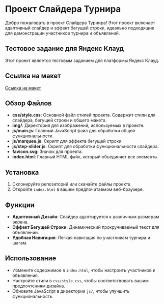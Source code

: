 # Проект Слайдера Турнира

Добро пожаловать в проект Слайдера Турнира! Этот проект включает адаптивный слайдер и эффект бегущей строки, идеально подходящие для демонстрации участников турнира и объявлений. 

## Тестовое задание для Яндекс Клауд

Этот проект является тестовым заданием для платформы Яндекс Клауд. 

## Ссылка на макет

[Ссылка на макет](https://www.figma.com/design/0xXfupPNU3aZxPqFbmhCKb/%D0%94%D0%B8%D0%B7%D0%B0%D0%B9%D0%BD-%D0%B4%D0%BB%D1%8F-%D0%B2%D0%B5%D1%80%D1%81%D1%82%D0%BA%D0%B8-%7C-%D0%A2%D0%B5%D1%81%D1%82%D0%BE%D0%B2%D1%8B%D0%B9-%D0%BB%D0%B5%D0%BD%D0%B4%D0%B8%D0%BD%D0%B3?node-id=0-1&node-type=canvas&t=v3GK33px3TV7Eiv9-0)



## Обзор Файлов

- **css/style.css**: Основной файл стилей проекта. Содержит стили для слайдера, бегущей строки и общего макета.
- **img/**: Директория для изображений, используемых в проекте.
- **js/main.js**: Главный JavaScript файл для обработки общей функциональности.
- **js/marquee.js**: Скрипт для эффекта бегущей строки.
- **js/step-slider.js**: Скрипт для обработки функциональности слайдера.
- **favicon.svg**: Значок для проекта.
- **index.html**: Главный HTML файл, который объединяет все элементы.

## Установка

1. Склонируйте репозиторий или скачайте файлы проекта.
2. Откройте `index.html` в вашем предпочитаемом веб-браузере.

## Функции

- **Адаптивный Дизайн**: Слайдер адаптируется к различным размерам экрана.
- **Эффект Бегущей Строки**: Динамический прокручиваемый текст для объявлений.
- **Удобная Навигация**: Легкая навигация по участникам турнира и шагам.

## Использование

- Измените содержимое в `index.html`, чтобы настроить участников и объявления.
- Настройте стили в `css/style.css`, чтобы соответствовать вашим предпочтениям дизайна.
- Обновите JavaScript в директории `js/`, чтобы улучшить функциональность.


